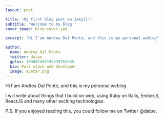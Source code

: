 ```yaml
---
layout: post

title: 'My first blog post on Jekyll!'
subtitle: 'Welcome to my blog!'
cover_image: blog-cover.jpg

excerpt: "Hi I'am Andrea Dal Ponte, and this is my personal weblog"

author:
  name: Andrea Dal Ponte
  twitter: dalpo
  gplus: 100687498195339762535
  bio: Full stack web developer
  image: avatar.png
---
```



Hi I'am Andrea Dal Ponte, and this is my personal weblog.

I will write about things that I build on web, using Ruby on Rails, EmberjS, ReactJS and many other exciting technologies.

P.S. If you enjoyed reading this, you could follow me on Twitter @dalpo.
